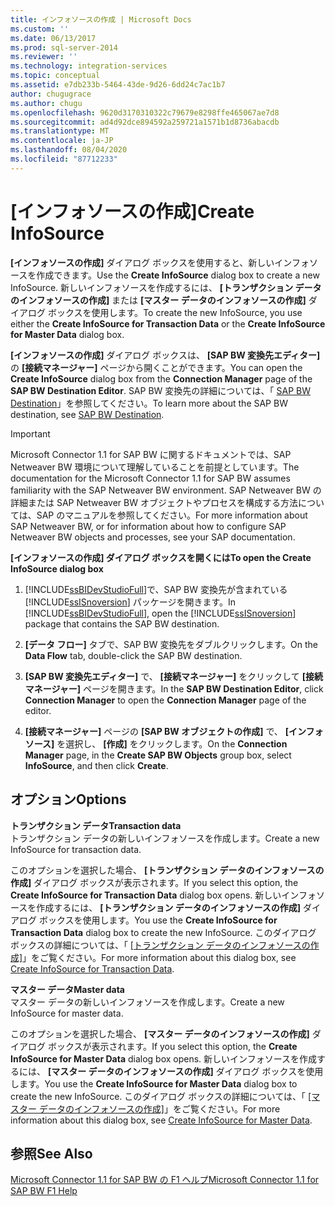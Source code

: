 ```yaml
---
title: インフォソースの作成 | Microsoft Docs
ms.custom: ''
ms.date: 06/13/2017
ms.prod: sql-server-2014
ms.reviewer: ''
ms.technology: integration-services
ms.topic: conceptual
ms.assetid: e7db233b-5464-43de-9d26-6dd24c7ac1b7
author: chugugrace
ms.author: chugu
ms.openlocfilehash: 9620d3170310322c79679e8298ffe465067ae7d8
ms.sourcegitcommit: ad4d92dce894592a259721a1571b1d8736abacdb
ms.translationtype: MT
ms.contentlocale: ja-JP
ms.lasthandoff: 08/04/2020
ms.locfileid: "87712233"
---
```

# <a name="create-infosource"></a><span data-ttu-id="e832f-102">[インフォソースの作成]</span><span class="sxs-lookup"><span data-stu-id="e832f-102">Create InfoSource</span></span>
  <span data-ttu-id="e832f-103">**[インフォソースの作成]** ダイアログ ボックスを使用すると、新しいインフォソースを作成できます。</span><span class="sxs-lookup"><span data-stu-id="e832f-103">Use the **Create InfoSource** dialog box to create a new InfoSource.</span></span> <span data-ttu-id="e832f-104">新しいインフォソースを作成するには、 **[トランザクション データのインフォソースの作成]** または **[マスター データのインフォソースの作成]** ダイアログ ボックスを使用します。</span><span class="sxs-lookup"><span data-stu-id="e832f-104">To create the new InfoSource, you use either the **Create InfoSource for Transaction Data** or the **Create InfoSource for Master Data** dialog box.</span></span>  
  
 <span data-ttu-id="e832f-105">**[インフォソースの作成]** ダイアログ ボックスは、 **[SAP BW 変換先エディター]** の **[接続マネージャー]** ページから開くことができます。</span><span class="sxs-lookup"><span data-stu-id="e832f-105">You can open the **Create InfoSource** dialog box from the **Connection Manager** page of the **SAP BW Destination Editor**.</span></span> <span data-ttu-id="e832f-106">SAP BW 変換先の詳細については、「 [SAP BW Destination](sap-bw-destination.md)」を参照してください。</span><span class="sxs-lookup"><span data-stu-id="e832f-106">To learn more about the SAP BW destination, see [SAP BW Destination](sap-bw-destination.md).</span></span>  
  
> [!IMPORTANT]  
>  <span data-ttu-id="e832f-107">Microsoft Connector 1.1 for SAP BW に関するドキュメントでは、SAP Netweaver BW 環境について理解していることを前提としています。</span><span class="sxs-lookup"><span data-stu-id="e832f-107">The documentation for the Microsoft Connector 1.1 for SAP BW assumes familiarity with the SAP Netweaver BW environment.</span></span> <span data-ttu-id="e832f-108">SAP Netweaver BW の詳細または SAP Netweaver BW オブジェクトやプロセスを構成する方法については、SAP のマニュアルを参照してください。</span><span class="sxs-lookup"><span data-stu-id="e832f-108">For more information about SAP Netweaver BW, or for information about how to configure SAP Netweaver BW objects and processes, see your SAP documentation.</span></span>  
  
 <span data-ttu-id="e832f-109">**[インフォソースの作成] ダイアログ ボックスを開くには**</span><span class="sxs-lookup"><span data-stu-id="e832f-109">**To open the Create InfoSource dialog box**</span></span>  
  
1.  <span data-ttu-id="e832f-110">[!INCLUDE[ssBIDevStudioFull](../../includes/ssbidevstudiofull-md.md)]で、SAP BW 変換先が含まれている [!INCLUDE[ssISnoversion](../../includes/ssisnoversion-md.md)] パッケージを開きます。</span><span class="sxs-lookup"><span data-stu-id="e832f-110">In [!INCLUDE[ssBIDevStudioFull](../../includes/ssbidevstudiofull-md.md)], open the [!INCLUDE[ssISnoversion](../../includes/ssisnoversion-md.md)] package that contains the SAP BW destination.</span></span>  
  
2.  <span data-ttu-id="e832f-111">**[データ フロー]** タブで、SAP BW 変換先をダブルクリックします。</span><span class="sxs-lookup"><span data-stu-id="e832f-111">On the **Data Flow** tab, double-click the SAP BW destination.</span></span>  
  
3.  <span data-ttu-id="e832f-112">**[SAP BW 変換先エディター]** で、 **[接続マネージャー]** をクリックして **[接続マネージャー]** ページを開きます。</span><span class="sxs-lookup"><span data-stu-id="e832f-112">In the **SAP BW Destination Editor**, click **Connection Manager** to open the **Connection Manager** page of the editor.</span></span>  
  
4.  <span data-ttu-id="e832f-113">**[接続マネージャー]** ページの **[SAP BW オブジェクトの作成]** で、 **[インフォソース]** を選択し、 **[作成]** をクリックします。</span><span class="sxs-lookup"><span data-stu-id="e832f-113">On the **Connection Manager** page, in the **Create SAP BW Objects** group box, select **InfoSource**, and then click **Create**.</span></span>  
  
## <a name="options"></a><span data-ttu-id="e832f-114">オプション</span><span class="sxs-lookup"><span data-stu-id="e832f-114">Options</span></span>  
 <span data-ttu-id="e832f-115">**トランザクション データ**</span><span class="sxs-lookup"><span data-stu-id="e832f-115">**Transaction data**</span></span>  
 <span data-ttu-id="e832f-116">トランザクション データの新しいインフォソースを作成します。</span><span class="sxs-lookup"><span data-stu-id="e832f-116">Create a new InfoSource for transaction data.</span></span>  
  
 <span data-ttu-id="e832f-117">このオプションを選択した場合、 **[トランザクション データのインフォソースの作成]** ダイアログ ボックスが表示されます。</span><span class="sxs-lookup"><span data-stu-id="e832f-117">If you select this option, the **Create InfoSource for Transaction Data** dialog box opens.</span></span> <span data-ttu-id="e832f-118">新しいインフォソースを作成するには、 **[トランザクション データのインフォソースの作成]** ダイアログ ボックスを使用します。</span><span class="sxs-lookup"><span data-stu-id="e832f-118">You use the **Create InfoSource for Transaction Data** dialog box to create the new InfoSource.</span></span> <span data-ttu-id="e832f-119">このダイアログ ボックスの詳細については、「 [[トランザクション データのインフォソースの作成]](create-infosource-for-transaction-data.md)」をご覧ください。</span><span class="sxs-lookup"><span data-stu-id="e832f-119">For more information about this dialog box, see [Create InfoSource for Transaction Data](create-infosource-for-transaction-data.md).</span></span>  
  
 <span data-ttu-id="e832f-120">**マスター データ**</span><span class="sxs-lookup"><span data-stu-id="e832f-120">**Master data**</span></span>  
 <span data-ttu-id="e832f-121">マスター データの新しいインフォソースを作成します。</span><span class="sxs-lookup"><span data-stu-id="e832f-121">Create a new InfoSource for master data.</span></span>  
  
 <span data-ttu-id="e832f-122">このオプションを選択した場合、 **[マスター データのインフォソースの作成]** ダイアログ ボックスが表示されます。</span><span class="sxs-lookup"><span data-stu-id="e832f-122">If you select this option, the **Create InfoSource for Master Data** dialog box opens.</span></span> <span data-ttu-id="e832f-123">新しいインフォソースを作成するには、 **[マスター データのインフォソースの作成]** ダイアログ ボックスを使用します。</span><span class="sxs-lookup"><span data-stu-id="e832f-123">You use the **Create InfoSource for Master Data** dialog box to create the new InfoSource.</span></span> <span data-ttu-id="e832f-124">このダイアログ ボックスの詳細については、「 [[マスター データのインフォソースの作成]](create-infosource-for-master-data.md)」をご覧ください。</span><span class="sxs-lookup"><span data-stu-id="e832f-124">For more information about this dialog box, see [Create InfoSource for Master Data](create-infosource-for-master-data.md).</span></span>  
  
## <a name="see-also"></a><span data-ttu-id="e832f-125">参照</span><span class="sxs-lookup"><span data-stu-id="e832f-125">See Also</span></span>  
 [<span data-ttu-id="e832f-126">Microsoft Connector 1.1 for SAP BW の F1 ヘルプ</span><span class="sxs-lookup"><span data-stu-id="e832f-126">Microsoft Connector 1.1 for SAP BW F1 Help</span></span>](../microsoft-connector-for-sap-bw-f1-help.md)  
  
  
